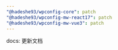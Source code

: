 ```yaml
---
"@hadeshe93/wpconfig-core": patch
"@hadeshe93/wpconfig-mw-react17": patch
"@hadeshe93/wpconfig-mw-vue3": patch
---
```


docs: 更新文档
